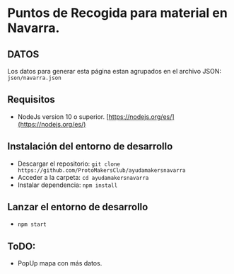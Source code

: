 # Puntos de Recogida para material en Navarra.

## DATOS
Los datos para generar esta página estan agrupados en el archivo JSON: `json/navarra.json`

## Requisitos
- NodeJs version 10 o superior. [https://nodejs.org/es/](https://nodejs.org/es/)

## Instalación del entorno de desarrollo
- Descargar el repositorio: `git clone https://github.com/ProtoMakersClub/ayudamakersnavarra`
- Acceder a la carpeta: `cd ayudamakersnavarra`
- Instalar dependencia: `npm install`

## Lanzar el entorno de desarrollo
- `npm start`


## ToDO:
- PopUp mapa con más datos.